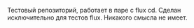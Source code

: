 Тестовый репозиторий, работает в паре с flux cd. Сделан исключительно для тестов flux. Никакого смысла не имеет.
